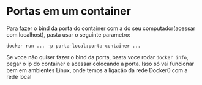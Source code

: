 # Portas em um container

Para fazer o bind da porta do container com a do seu computador(acessar com localhost), pasta usar o seguinte parametro:

````
docker run ... -p porta-local:porta-container ...
````

Se voce não quiser fazer o bind da porta, basta voce rodar `docker info`, pegar o ip do container e acessar colocando a porta. Isso só vai funcionar bem em ambientes Linux, onde temos a ligação da rede Docker0 com a rede local